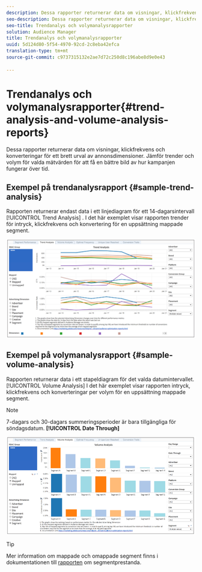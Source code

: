 ```yaml
---
description: Dessa rapporter returnerar data om visningar, klickfrekvens och konverteringar för ett brett urval av annonsdimensioner. Jämför trender och volym för valda mätvärden för att få en bättre bild av hur kampanjen fungerar över tid.
seo-description: Dessa rapporter returnerar data om visningar, klickfrekvens och konverteringar för ett brett urval av annonsdimensioner. Jämför trender och volym för valda mätvärden för att få en bättre bild av hur kampanjen fungerar över tid.
seo-title: Trendanalys och volymanalysrapporter
solution: Audience Manager
title: Trendanalys och volymanalysrapporter
uuid: 5d124d80-5f54-4970-92cd-2c8eba42efca
translation-type: tm+mt
source-git-commit: c9737315132e2ae7d72c250d8c196abe8d9e0e43

---
```



# Trendanalys och volymanalysrapporter{#trend-analysis-and-volume-analysis-reports}

Dessa rapporter returnerar data om visningar, klickfrekvens och konverteringar för ett brett urval av annonsdimensioner. Jämför trender och volym för valda mätvärden för att få en bättre bild av hur kampanjen fungerar över tid.

## Exempel på trendanalysrapport {#sample-trend-analysis}

Rapporten returnerar endast data i ett linjediagram för ett 14-dagarsintervall [!UICONTROL Trend Analysis] . I det här exemplet visar rapporten trender för intryck, klickfrekvens och konvertering för en uppsättning mappade segment.

![](assets/trend-analysis.png)

## Exempel på volymanalysrapport {#sample-volume-analysis}

Rapporten returnerar data i ett stapeldiagram för det valda datumintervallet. [!UICONTROL Volume Analysis] I det här exemplet visar rapporten intryck, klickfrekvens och konverteringar per volym för en uppsättning mappade segment.

>[!NOTE]
>
>7-dagars och 30-dagars summeringsperioder är bara tillgängliga för söndagsdatum. **[!UICONTROL Date Through]**

![](assets/volume-analysis.png)

>[!TIP]
>
>Mer information om mappade och omappade segment finns i dokumentationen till [rapporten](../../../reporting/audience-optimization-reports/aor-advertisers/segment-performance.md) om segmentprestanda.

